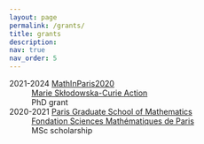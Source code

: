 ```yaml
---
layout: page
permalink: /grants/
title: grants
description:
nav: true
nav_order: 5
---
```

<dl>
<dt>2021-2024 <a href = 'https://sciencesmaths-paris.fr/nos-programmes/master?view=article&id=132#:~:text=MathInParis2020%20is%20the%20extension%20of,belongs%20to%20the%20FSMP%20network.'>MathInParis2020</a></dt>
<dd><a href = 'https://marie-sklodowska-curie-actions.ec.europa.eu/'>Marie Skłodowska-Curie Action</a>
<br>PhD grant</dd>
    
<dt>2020-2021 <a href = 'https://sciencesmaths-paris.fr/en/pgsm-master'>Paris Graduate School of Mathematics</a></dt>
<dd><a href = 'https://sciencesmaths-paris.fr/en/'>Fondation Sciences Mathématiques de Paris</a>
<br>MSc scholarship</dd>
</dl>
